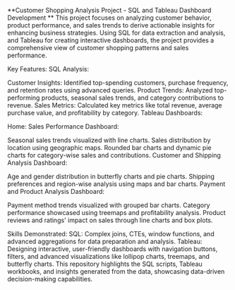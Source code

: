 **Customer Shopping Analysis Project - SQL and Tableau Dashboard Development
**
This project focuses on analyzing customer behavior, product performance, and sales trends to derive actionable insights for enhancing business strategies. Using SQL for data extraction and analysis, and Tableau for creating interactive dashboards, the project provides a comprehensive view of customer shopping patterns and sales performance.

Key Features:
SQL Analysis:

Customer Insights: Identified top-spending customers, purchase frequency, and retention rates using advanced queries.
Product Trends: Analyzed top-performing products, seasonal sales trends, and category contributions to revenue.
Sales Metrics: Calculated key metrics like total revenue, average purchase value, and profitability by category.
Tableau Dashboards:

Home: Sales Performance Dashboard:

Seasonal sales trends visualized with line charts.
Sales distribution by location using geographic maps.
Rounded bar charts and dynamic pie charts for category-wise sales and contributions.
Customer and Shipping Analysis Dashboard:

Age and gender distribution in butterfly charts and pie charts.
Shipping preferences and region-wise analysis using maps and bar charts.
Payment and Product Analysis Dashboard:

Payment method trends visualized with grouped bar charts.
Category performance showcased using treemaps and profitability analysis.
Product reviews and ratings' impact on sales through line charts and box plots.

Skills Demonstrated:
SQL: Complex joins, CTEs, window functions, and advanced aggregations for data preparation and analysis.
Tableau: Designing interactive, user-friendly dashboards with navigation buttons, filters, and advanced visualizations like lollipop charts, treemaps, and butterfly charts.
This repository highlights the SQL scripts, Tableau workbooks, and insights generated from the data, showcasing data-driven decision-making capabilities.
